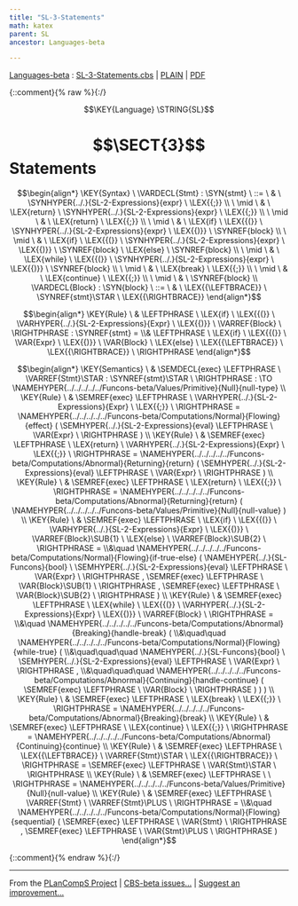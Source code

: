 ```yaml
---
title: "SL-3-Statements"
math: katex
parent: SL
ancestor: Languages-beta

---
```

[Languages-beta] : [SL-3-Statements.cbs] \| [PLAIN] \| [PDF]

{::comment}{% raw %}{:/}

$$\KEY{Language} \STRING{SL}$$

# $$\SECT{3}$$ Statements
           


$$\begin{align*}
  \KEY{Syntax} \
    \VARDECL{Stmt} : \SYN{stmt}
      \ ::= \ & \
      \SYNHYPER{../.}{SL-2-Expressions}{expr} \ \LEX{{;}} \\
      \ \mid \ & \ \LEX{return} \ \SYNHYPER{../.}{SL-2-Expressions}{expr} \ \LEX{{;}} \\
      \ \mid \ & \ \LEX{return} \ \LEX{{;}} \\
      \ \mid \ & \ \LEX{if} \ \LEX{{(}} \ \SYNHYPER{../.}{SL-2-Expressions}{expr} \ \LEX{{)}} \ \SYNREF{block} \\
      \ \mid \ & \ \LEX{if} \ \LEX{{(}} \ \SYNHYPER{../.}{SL-2-Expressions}{expr} \ \LEX{{)}} \ \SYNREF{block} \ \LEX{else} \ \SYNREF{block} \\
      \ \mid \ & \ \LEX{while} \ \LEX{{(}} \ \SYNHYPER{../.}{SL-2-Expressions}{expr} \ \LEX{{)}} \ \SYNREF{block} \\
      \ \mid \ & \ \LEX{break} \ \LEX{{;}} \\
      \ \mid \ & \ \LEX{continue} \ \LEX{{;}} \\
      \ \mid \ & \ \SYNREF{block}
    \\
    \VARDECL{Block} : \SYN{block}
      \ ::= \ & \
      \LEX{{\LEFTBRACE}} \ \SYNREF{stmt}\STAR \ \LEX{{\RIGHTBRACE}}
\end{align*}$$

$$\begin{align*}
  \KEY{Rule} \
    & \LEFTPHRASE \
        \LEX{if} \ \LEX{{(}} \ \VARHYPER{../.}{SL-2-Expressions}{Expr} \ \LEX{{)}} \ \VARREF{Block} \
      \RIGHTPHRASE : \SYNREF{stmt} = \\&
      \LEFTPHRASE \
        \LEX{if} \ \LEX{{(}} \ \VAR{Expr} \ \LEX{{)}} \ \VAR{Block} \ \LEX{else} \ \LEX{{\LEFTBRACE}} \ \LEX{{\RIGHTBRACE}} \
      \RIGHTPHRASE
\end{align*}$$

$$\begin{align*}
  \KEY{Semantics} \
  & \SEMDECL{exec} \LEFTPHRASE \ \VARREF{Stmt}\STAR : \SYNREF{stmt}\STAR \ \RIGHTPHRASE  
    :  \TO \NAMEHYPER{../../../../../Funcons-beta/Values/Primitive}{Null}{null-type} 
\\
  \KEY{Rule} \
    & \SEMREF{exec} \LEFTPHRASE \
                            \VARHYPER{../.}{SL-2-Expressions}{Expr} \ \LEX{{;}} \
                          \RIGHTPHRASE  = 
      \NAMEHYPER{../../../../../Funcons-beta/Computations/Normal}{Flowing}{effect}
        (  \SEMHYPER{../.}{SL-2-Expressions}{eval} \LEFTPHRASE \
                                    \VAR{Expr} \
                                  \RIGHTPHRASE  )
\\
  \KEY{Rule} \
    & \SEMREF{exec} \LEFTPHRASE \
                            \LEX{return} \ \VARHYPER{../.}{SL-2-Expressions}{Expr} \ \LEX{{;}} \
                          \RIGHTPHRASE  = 
      \NAMEHYPER{../../../../../Funcons-beta/Computations/Abnormal}{Returning}{return}
        (  \SEMHYPER{../.}{SL-2-Expressions}{eval} \LEFTPHRASE \
                                    \VAR{Expr} \
                                  \RIGHTPHRASE  )
\\
  \KEY{Rule} \
    & \SEMREF{exec} \LEFTPHRASE \
                            \LEX{return} \ \LEX{{;}} \
                          \RIGHTPHRASE  = 
      \NAMEHYPER{../../../../../Funcons-beta/Computations/Abnormal}{Returning}{return}
        (  \NAMEHYPER{../../../../../Funcons-beta/Values/Primitive}{Null}{null-value} )
\\
  \KEY{Rule} \
    & \SEMREF{exec} \LEFTPHRASE \
                            \LEX{if} \ \LEX{{(}} \ \VARHYPER{../.}{SL-2-Expressions}{Expr} \ \LEX{{)}} \ \VARREF{Block}\SUB{1} \ \LEX{else} \ \VARREF{Block}\SUB{2} \
                          \RIGHTPHRASE  = \\&\quad
      \NAMEHYPER{../../../../../Funcons-beta/Computations/Normal}{Flowing}{if-true-else}
        (  \NAMEHYPER{../.}{SL-Funcons}{bool} \ 
                \SEMHYPER{../.}{SL-2-Expressions}{eval} \LEFTPHRASE \
                                      \VAR{Expr} \
                                    \RIGHTPHRASE , 
               \SEMREF{exec} \LEFTPHRASE \
                                    \VAR{Block}\SUB{1} \
                                  \RIGHTPHRASE , 
               \SEMREF{exec} \LEFTPHRASE \
                                    \VAR{Block}\SUB{2} \
                                  \RIGHTPHRASE  )
\\
  \KEY{Rule} \
    & \SEMREF{exec} \LEFTPHRASE \
                            \LEX{while} \ \LEX{{(}} \ \VARHYPER{../.}{SL-2-Expressions}{Expr} \ \LEX{{)}} \ \VARREF{Block} \
                          \RIGHTPHRASE  = \\&\quad
      \NAMEHYPER{../../../../../Funcons-beta/Computations/Abnormal}{Breaking}{handle-break}
        ( \\&\quad\quad \NAMEHYPER{../../../../../Funcons-beta/Computations/Normal}{Flowing}{while-true}
                ( \\&\quad\quad\quad \NAMEHYPER{../.}{SL-Funcons}{bool} \ 
                        \SEMHYPER{../.}{SL-2-Expressions}{eval} \LEFTPHRASE \
                                              \VAR{Expr} \
                                            \RIGHTPHRASE , \\&\quad\quad\quad
                       \NAMEHYPER{../../../../../Funcons-beta/Computations/Abnormal}{Continuing}{handle-continue}
                        (  \SEMREF{exec} \LEFTPHRASE \
                                                    \VAR{Block} \
                                                  \RIGHTPHRASE  ) ) )
\\
  \KEY{Rule} \
    & \SEMREF{exec} \LEFTPHRASE \
                            \LEX{break} \ \LEX{{;}} \
                          \RIGHTPHRASE  = 
      \NAMEHYPER{../../../../../Funcons-beta/Computations/Abnormal}{Breaking}{break}
\\
  \KEY{Rule} \
    & \SEMREF{exec} \LEFTPHRASE \
                            \LEX{continue} \ \LEX{{;}} \
                          \RIGHTPHRASE  = 
      \NAMEHYPER{../../../../../Funcons-beta/Computations/Abnormal}{Continuing}{continue}
\\
  \KEY{Rule} \
    & \SEMREF{exec} \LEFTPHRASE \
                            \LEX{{\LEFTBRACE}} \ \VARREF{Stmt}\STAR \ \LEX{{\RIGHTBRACE}} \
                          \RIGHTPHRASE  = 
      \SEMREF{exec} \LEFTPHRASE \
                            \VAR{Stmt}\STAR \
                          \RIGHTPHRASE 
\\
  \KEY{Rule} \
    & \SEMREF{exec} \LEFTPHRASE \
                             \
                          \RIGHTPHRASE  = 
      \NAMEHYPER{../../../../../Funcons-beta/Values/Primitive}{Null}{null-value}
\\
  \KEY{Rule} \
    & \SEMREF{exec} \LEFTPHRASE \
                            \VARREF{Stmt} \ \VARREF{Stmt}\PLUS \
                          \RIGHTPHRASE  = \\&\quad
      \NAMEHYPER{../../../../../Funcons-beta/Computations/Normal}{Flowing}{sequential}
        (  \SEMREF{exec} \LEFTPHRASE \
                                    \VAR{Stmt} \
                                  \RIGHTPHRASE , 
               \SEMREF{exec} \LEFTPHRASE \
                                    \VAR{Stmt}\PLUS \
                                  \RIGHTPHRASE  )
\end{align*}$$


[Funcons-beta]: /CBS-beta/math/Funcons-beta
  "FUNCONS-BETA"
[Unstable-Funcons-beta]: /CBS-beta/math/Unstable-Funcons-beta
  "UNSTABLE-FUNCONS-BETA"
[Languages-beta]: /CBS-beta/math/Languages-beta
  "LANGUAGES-BETA"
[Unstable-Languages-beta]: /CBS-beta/math/Unstable-Languages-beta
  "UNSTABLE-LANGUAGES-BETA"
[CBS-beta]: /CBS-beta
  "CBS-BETA"
[SL-3-Statements.cbs]: https://github.com/plancomps/CBS-beta/blob/master/Languages-beta/SL/SL-cbs/SL/SL-3-Statements/SL-3-Statements.cbs
  "CBS SOURCE FILE ON GITHUB"
[PLAIN]: /CBS-beta/docs/Languages-beta/SL/SL-cbs/SL/SL-3-Statements
  "CBS SOURCE WEB PAGE"
 [PRETTY]: /CBS-beta/math/Languages-beta/SL/SL-cbs/SL/SL-3-Statements
  "CBS-KATEX WEB PAGE"
[PDF]: /CBS-beta/math/Languages-beta/SL/SL-cbs/SL/SL-3-Statements/SL-3-Statements.pdf
  "CBS-LATEX PDF FILE"
[PLanCompS Project]: https://plancomps.github.io
  "PROGRAMMING LANGUAGE COMPONENTS AND SPECIFICATIONS PROJECT HOME PAGE"
{::comment}{% endraw %}{:/}

____
From the [PLanCompS Project] | [CBS-beta issues...] | [Suggest an improvement...]

[CBS-beta issues...]: https://github.com/plancomps/CBS-beta/issues
  "CBS-BETA ISSUE REPORTS ON GITHUB"
[Suggest an improvement...]: mailto:plancomps@gmail.com?Subject=CBS-beta%20-%20comment&Body=Re%3A%20CBS-beta%20specification%20at%20SL/SL-3-Statements/SL-3-Statements.cbs%0A%0AComment/Query/Issue/Suggestion%3A%0A%0A%0ASignature%3A%0A
  "GENERATE AN EMAIL TEMPLATE"
